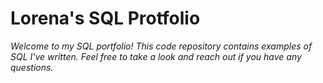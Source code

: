 # Lorena's SQL Protfolio

_Welcome to my SQL portfolio! 
This code repository contains examples of SQL I've written. Feel free to take a look and reach out if you have any questions._
